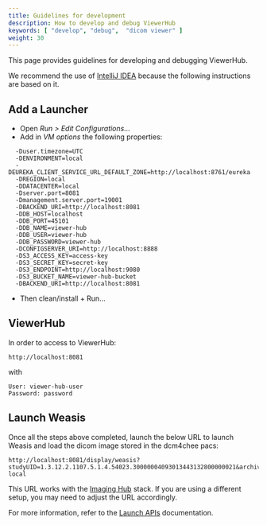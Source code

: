 ```yaml
---
title: Guidelines for development
description: How to develop and debug ViewerHub
keywords: [ "develop", "debug",  "dicom viewer" ]
weight: 30
---
```


This page provides guidelines for developing and debugging ViewerHub.

We recommend the use of [IntelliJ IDEA](https://www.jetbrains.com/idea/) because the following instructions are based on it.

## Add a Launcher

- Open _Run > Edit Configurations..._
- Add in _VM options_ the following properties:
```
  -Duser.timezone=UTC
  -DENVIRONMENT=local
  -DEUREKA_CLIENT_SERVICE_URL_DEFAULT_ZONE=http://localhost:8761/eureka
  -DREGION=local
  -DDATACENTER=local
  -Dserver.port=8081
  -Dmanagement.server.port=19001
  -DBACKEND_URI=http://localhost:8081
  -DDB_HOST=localhost
  -DDB_PORT=45101
  -DDB_NAME=viewer-hub
  -DDB_USER=viewer-hub
  -DDB_PASSWORD=viewer-hub
  -DCONFIGSERVER_URI=http://localhost:8888
  -DS3_ACCESS_KEY=access-key
  -DS3_SECRET_KEY=secret-key
  -DS3_ENDPOINT=http://localhost:9080
  -DS3_BUCKET_NAME=viewer-hub-bucket
  -DBACKEND_URI=http://localhost:8081
```
- Then clean/install + Run...

## ViewerHub

In order to access to ViewerHub:
```
http://localhost:8081
```
with

```
User: viewer-hub-user
Password: password
```

## Launch Weasis

Once all the steps above completed, launch the below URL to launch Weasis and load the dicom image stored in the dcm4chee pacs:
```
http://localhost:8081/display/weasis?studyUID=1.3.12.2.1107.5.1.4.54023.30000004093013443132800000021&archive=dcm4chee-local
```
This URL works with the [Imaging Hub](../hub) stack. If you are using a different setup, you may need to adjust the URL accordingly.

For more information, refer to the [Launch APIs](../api) documentation.
